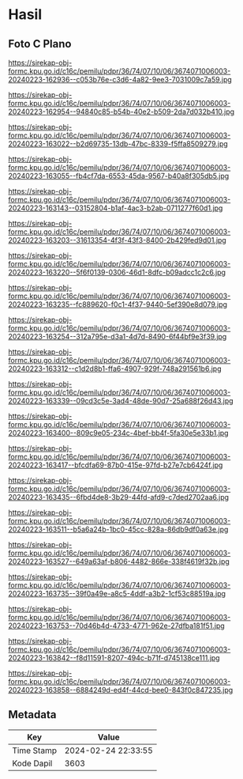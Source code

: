 # Hasil

## Foto C Plano

https://sirekap-obj-formc.kpu.go.id/c16c/pemilu/pdpr/36/74/07/10/06/3674071006003-20240223-162936--c053b76e-c3d6-4a82-9ee3-7031009c7a59.jpg

https://sirekap-obj-formc.kpu.go.id/c16c/pemilu/pdpr/36/74/07/10/06/3674071006003-20240223-162954--94840c85-b54b-40e2-b509-2da7d032b410.jpg

https://sirekap-obj-formc.kpu.go.id/c16c/pemilu/pdpr/36/74/07/10/06/3674071006003-20240223-163022--b2d69735-13db-47bc-8339-f5ffa8509279.jpg

https://sirekap-obj-formc.kpu.go.id/c16c/pemilu/pdpr/36/74/07/10/06/3674071006003-20240223-163055--fb4cf7da-6553-45da-9567-b40a8f305db5.jpg

https://sirekap-obj-formc.kpu.go.id/c16c/pemilu/pdpr/36/74/07/10/06/3674071006003-20240223-163143--03152804-b1af-4ac3-b2ab-0711277f60d1.jpg

https://sirekap-obj-formc.kpu.go.id/c16c/pemilu/pdpr/36/74/07/10/06/3674071006003-20240223-163203--31613354-4f3f-43f3-8400-2b429fed9d01.jpg

https://sirekap-obj-formc.kpu.go.id/c16c/pemilu/pdpr/36/74/07/10/06/3674071006003-20240223-163220--5f6f0139-0306-46d1-8dfc-b09adcc1c2c6.jpg

https://sirekap-obj-formc.kpu.go.id/c16c/pemilu/pdpr/36/74/07/10/06/3674071006003-20240223-163235--fc889620-f0c1-4f37-9440-5ef390e8d079.jpg

https://sirekap-obj-formc.kpu.go.id/c16c/pemilu/pdpr/36/74/07/10/06/3674071006003-20240223-163254--312a795e-d3a1-4d7d-8490-6f44bf9e3f39.jpg

https://sirekap-obj-formc.kpu.go.id/c16c/pemilu/pdpr/36/74/07/10/06/3674071006003-20240223-163312--c1d2d8b1-ffa6-4907-929f-748a291561b6.jpg

https://sirekap-obj-formc.kpu.go.id/c16c/pemilu/pdpr/36/74/07/10/06/3674071006003-20240223-163339--09cd3c5e-3ad4-48de-90d7-25a688f26d43.jpg

https://sirekap-obj-formc.kpu.go.id/c16c/pemilu/pdpr/36/74/07/10/06/3674071006003-20240223-163400--809c9e05-234c-4bef-bb4f-5fa30e5e33b1.jpg

https://sirekap-obj-formc.kpu.go.id/c16c/pemilu/pdpr/36/74/07/10/06/3674071006003-20240223-163417--bfcdfa69-87b0-415e-97fd-b27e7cb6424f.jpg

https://sirekap-obj-formc.kpu.go.id/c16c/pemilu/pdpr/36/74/07/10/06/3674071006003-20240223-163435--6fbd4de8-3b29-44fd-afd9-c7ded2702aa6.jpg

https://sirekap-obj-formc.kpu.go.id/c16c/pemilu/pdpr/36/74/07/10/06/3674071006003-20240223-163511--b5a6a24b-1bc0-45cc-828a-86db9df0a63e.jpg

https://sirekap-obj-formc.kpu.go.id/c16c/pemilu/pdpr/36/74/07/10/06/3674071006003-20240223-163527--649a63af-b806-4482-866e-338f4619f32b.jpg

https://sirekap-obj-formc.kpu.go.id/c16c/pemilu/pdpr/36/74/07/10/06/3674071006003-20240223-163735--39f0a49e-a8c5-4ddf-a3b2-1cf53c88519a.jpg

https://sirekap-obj-formc.kpu.go.id/c16c/pemilu/pdpr/36/74/07/10/06/3674071006003-20240223-163753--70d46b4d-4733-4771-962e-27dfba181f51.jpg

https://sirekap-obj-formc.kpu.go.id/c16c/pemilu/pdpr/36/74/07/10/06/3674071006003-20240223-163842--f8d11591-8207-494c-b71f-d745138ce111.jpg

https://sirekap-obj-formc.kpu.go.id/c16c/pemilu/pdpr/36/74/07/10/06/3674071006003-20240223-163858--6884249d-ed4f-44cd-bee0-843f0c847235.jpg


## Metadata

| Key        | Value               |
| ---------- | ------------------- |
| Time Stamp | 2024-02-24 22:33:55 |
| Kode Dapil | 3603                |




